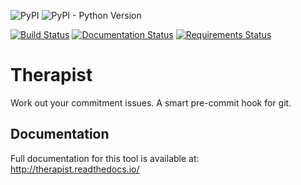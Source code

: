 ![PyPI](https://img.shields.io/pypi/v/therapist.svg)
![PyPI - Python Version](https://img.shields.io/pypi/pyversions/therapist.svg)

[![Build Status](https://travis-ci.org/rehandalal/therapist.svg?branch=master)](https://travis-ci.org/rehandalal/therapist)
[![Documentation Status](https://readthedocs.org/projects/therapist/badge/?version=latest)](http://therapist.readthedocs.io/en/latest/?badge=latest)
[![Requirements Status](https://requires.io/github/rehandalal/therapist/requirements.svg?branch=master)](https://requires.io/github/rehandalal/therapist/requirements/?branch=master)

# Therapist
Work out your commitment issues. A smart pre-commit hook for git.


## Documentation

Full documentation for this tool is available at: 
http://therapist.readthedocs.io/
